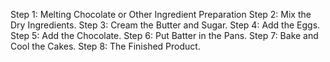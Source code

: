 Step 1: Melting Chocolate or Other Ingredient Preparation
Step 2: Mix the Dry Ingredients. 
Step 3: Cream the Butter and Sugar. 
Step 4: Add the Eggs. 
Step 5: Add the Chocolate.
Step 6: Put Batter in the Pans.
Step 7: Bake and Cool the Cakes.
Step 8: The Finished Product.